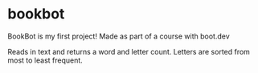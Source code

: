 # bookbot

BookBot is my first project!
Made as part of a course with boot.dev

Reads in text and returns a word and letter count. Letters are sorted from most to least frequent.
